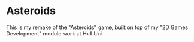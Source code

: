 # Asteroids

This is my remake of the "Asteroids" game, built on top of my "2D Games Development" module work at Hull Uni.
